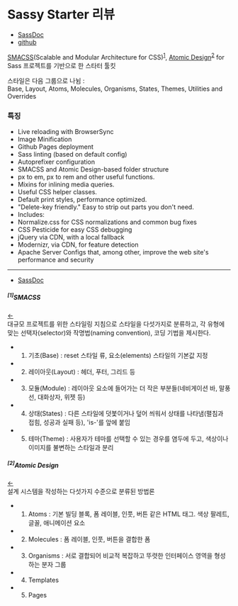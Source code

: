 # Sassy Starter 리뷰

* [SassDoc](http://minamarkham.github.io/sassy-starter/docs/)
* [github](https://github.com/minamarkham/sassy-starter/)

[SMACSS](https://smacss.com/)(Scalable and Modular Architecture for CSS)<sup>[1](#user-content-1smacss)</sup>, [Atomic Design](http://atomicdesign.bradfrost.com/)<sup>[2](#user-content-2atomic-design)</sup> for Sass 프로젝트를 기반으로 한 스타터 툴킷

스타일은 다음 그룹으로 나뉨 :  
Base, Layout, Atoms, Molecules, Organisms, States, Themes, Utilities and Overrides

### 특징

- Live reloading with BrowserSync
- Image Minification
- Github Pages deployment
- Sass linting (based on default config)
- Autoprefixer configuration
- SMACSS and Atomic Design-based folder structure
- px to em, px to rem and other useful functions.
- Mixins for inlining media queries.
- Useful CSS helper classes.
- Default print styles, performance optimized.
- "Delete-key friendly." Easy to strip out parts you don't need.
- Includes:
- Normalize.css for CSS normalizations and common bug fixes
- CSS Pesticide for easy CSS debugging
- jQuery via CDN, with a local fallback
- Modernizr, via CDN, for feature detection
- Apache Server Configs that, among other, improve the web site's performance and security


***

* [SassDoc](http://sassdoc.com/)

##### <sup>[1]</sup>SMACSS
[←](#user-content-sassy-starter)  
대규모 프로젝트를 위한 스타일링 지침으로 스타일을 다섯가지로 분류하고, 각 유형에 맞는 선택자(selector)와 작명법(naming convention), 코딩 기법을 제시한다.

- 1. 기초(Base) : reset 스타일 류, 요소(elements) 스타일의 기본값 지정
- 2. 레이아웃(Layout) : 헤더, 푸터, 그리드 등
- 3. 모듈(Module) : 레이아웃 요소에 들어가는 더 작은 부분들(네비게이션 바, 말풍선, 대화상자, 위젯 등)
- 4. 상태(States) : 다른 스타일에 덧붗이거나 덮어 씌워서 상태를 나타냄(펼침과 접힘, 성공과 실패 등), 'is-'를 앞에 붙임
- 5. 테마(Theme) : 사용자가 테마를 선택할 수 있는 경우를 염두에 두고, 색상이나 이미지를 불변하는 스타일과 분리

##### <sup>[2]</sup>Atomic Design
[←](#user-content-sassy-starter)  
설계 시스템을 작성하는 다섯가지 수준으로 분류된 방법론
- 1. Atoms : 기본 빌딩 블록, 폼 레이블, 인풋, 버튼 같은 HTML 태그. 색상 팔레트, 글꼴, 애니메이션 요소
- 2. Molecules : 폼 레이블, 인풋, 버튼을 결합한 폼
- 3. Organisms : 서로 결합되어 비교적 복잡하고 뚜렷한 인터페이스 영역을 형성하는 분자 그룹
- 4. Templates
- 5. Pages
